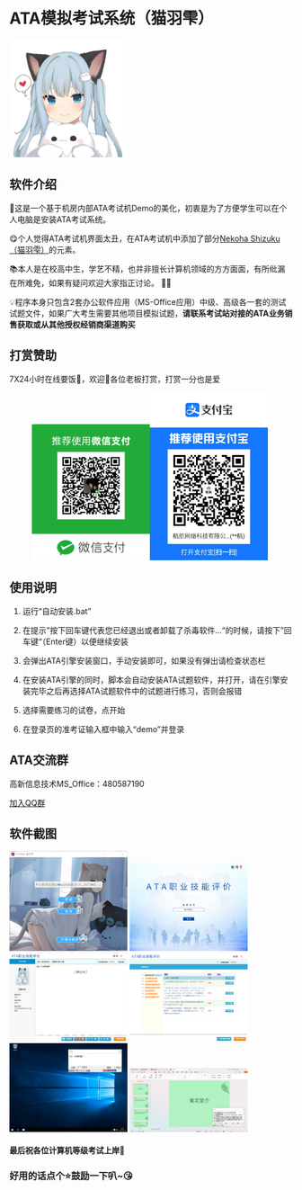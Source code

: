 # ATA模拟考试系统（猫羽雫）
<img src="https://github.com/ata-demo1/ata-demo1.github.io/blob/main/images/Shizuku-B.png" width="210px">



## 软件介绍
🔧这是一个基于机房内部ATA考试机Demo的美化，初衷是为了方便学生可以在个人电脑是安装ATA考试系统。

😋个人觉得ATA考试机界面太丑，在ATA考试机中添加了部分[Nekoha Shizuku（猫羽雫）](https://mzh.moegirl.org.cn/%E7%94%98%E5%9F%8ENatsuki "Nekoha Shizuku（猫羽雫）")的元素。

📚本人是在校高中生，学艺不精，也并非擅长计算机领域的方方面面，有所纰漏在所难免，如果有疑问欢迎大家指正讨论。 👩‍🎓

💡程序本身只包含2套办公软件应用（MS-Office应用）中级、高级各一套的测试试题文件，如果广大考生需要其他项目模拟试题，**请联系考试站对接的ATA业务销售获取或从其他授权经销商渠道购买**
## 打赏赞助
7X24小时在线要饭🍚，欢迎👏各位老板打赏，打赏一分也是爱

<figure>
    <img src="https://github.com/ata-demo1/ata-demo1.github.io/blob/main/pay/wx.png" width="210px"><img src="https://github.com/ata-demo1/ata-demo1.github.io/blob/main/pay/zfb.jpg" width="210px">
</figure>

## 使用说明
1. 运行“自动安装.bat”

2. 在提示”按下回车键代表您已经退出或者卸载了杀毒软件...“的时候，请按下”回车键“（Enter键）以便继续安装

3. 会弹出ATA引擎安装窗口，手动安装即可，如果没有弹出请检查状态栏

4. 在安装ATA引擎的同时，脚本会自动安装ATA试题软件，并打开，请在引擎安装完毕之后再选择ATA试题软件中的试题进行练习，否则会报错

5. 选择需要练习的试卷，点开始

6. 在登录页的准考证输入框中输入“demo”并登录

## ATA交流群

高新信息技术MS_Office：480587190

[加入QQ群](https://qm.qq.com/cgi-bin/qm/qr?_wv=1027&k=Kq066TKgGfvmMd4qe_scNq-MljhiHEOE&authKey=AOAC4bFD9qRcvKP3mluZvNUn2d1cS7AuMCoLuZBrV%2FPGqE%2F7unkCKTVmG7QjPpS4&noverify=0&group_code=480587190 "点我加入QQ群")

## 软件截图
<img src="https://github.com/ata-demo1/ata-demo1.github.io/blob/main/Screenshot/ata-demo1.PNG" alt="ata试题程序截图" width="210px">
<img src="https://github.com/ata-demo1/ata-demo1.github.io/blob/main/Screenshot/ata-demo2.PNG" alt="ata考试登录" width="210px">
<img src="https://github.com/ata-demo1/ata-demo1.github.io/blob/main/Screenshot/ata-demo4.PNG" alt="进入考试" width="210px">
<img src="https://github.com/ata-demo1/ata-demo1.github.io/blob/main/Screenshot/ata-demo3.PNG" alt="试题检查" width="210px">
<img src="https://github.com/ata-demo1/ata-demo1.github.io/blob/main/Screenshot/ata-demo5.jpg" alt="作答题目" width="210px">
<img src="https://github.com/ata-demo1/ata-demo1.github.io/blob/main/Screenshot/ata-demo6.jpg" alt="作答题目" width="210px">

####   最后祝各位计算机等级考试上岸🎉
###  好用的话点个⭐鼓励一下叭~😘
